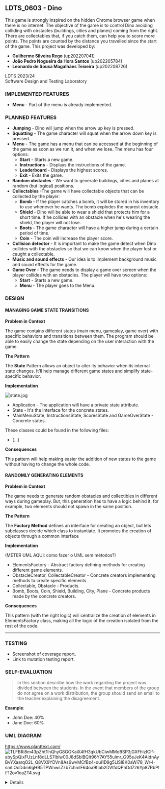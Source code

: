 ## LDTS_0603 - Dino

This game is strongly inspired on the hidden Chrome browser game when there is no internet. The objective of the game is to control Dino avoiding colliding with obstacles (buildings,  cities and planes) coming from the right.
There are collectables that, if you catch them, can help you to score more points. The points are counted by the distance you travelled since the start of the game.
This project was developed by:
- **Guilherme Silveira Rego** (up202207041)
- **João Pedro Nogueira da Hora Santos** (up202205784)
- **Leonardo de Sousa Magalhães Teixeira** (up202208726)

LDTS 2023/24 <br>
Software Design and Testing Laboratory

### IMPLEMENTED FEATURES

- **Menu** - Part of the menu is already implemented.

### PLANNED FEATURES

- **Jumping** - Dino will jump when the arrow up  key is pressed.
- **Squatting** - The game character will squat when the arrow down key is pressed.
- **Menu** - The game has a menu that can be accessed at the beginning of the game as soon as we run it, and when we lose. The menu has four options:
    - **Start** - Starts a new game.
    - **Instructions** - Displays the instructions of the game.
    - **Leaderboard** - Displays the highest scores.
    - **Exit** - Exits the game.
- **Random obstacles** - We want to generate buildings, cities and planes at random (but logical) positions.
- **Collectables** -The game will have collectable objects that can be collected by the player:
  - **Bomb** - If the player catches a bomb, it will be stored in his inventory to use whenever he wants. The bomb explodes the nearest obstacle.
  - **Shield** - Dino will be able to wear a shield that protects him for a short time. If he collides with an obstacle when he's wearing the shield, the player will not lose.
  - **Boots** - The game character will have a higher jump during a certain period of time.
  - **Coin** - The coin will increase the player score.
- **Collision detector** - It is important to make the game detect when Dino collides with the obstacles so that we can know when the player lost or caught a collectable.
- **Music and sound effects** - Our idea is to implement background music and sound effects for the game.
- **Game Over** - The game needs to display a game over screen when the player collides with an obstacles. The player will have two options:
  - **Start** - Starts a new game.
  - **Menu** - The player goes to the Menu.

### DESIGN

#### MANAGING GAME STATE TRANSITIONS

**Problem in Context**

The game contains different states (main menu, gameplay, game over) with specific behaviors and transitions between them.
The program should be able to easily change the state depending on the user
interaction with the game.

**The Pattern**

The **State** Pattern allows an object to alter its behavior when its internal state changes.
It'll help manage different game states and simplify state-specific behavior.

**Implementation**

![state.jpg](..%2F..%2FAppData%2FLocal%2FTemp%2Fstate.jpg)

- Application - The application will have a private state attribute. 
- State - It's the interface for the concrete states.
- MainMenuState, InstructionsState, ScoresState and GameOverState -
Concrete states.

These classes could be found in the following files:

- (...)

**Consequences**

This pattern will help making easier the addition of new states to the game
without having to change the whole code.

#### RANDOMLY GENERATING ELEMENTS

**Problem in Context**

The game needs to generate random obstacles and collectibles in different ways during gameplay.
But, this generation has to have a logic behind it, for example, two elements
should not spawn in the same position.

**The Pattern**

The **Factory Method** defines an interface for creating an object, but lets subclasses decide which class to instantiate.
It promotes the creation of objects through a common interface

**Implementation**

(METER UML AQUI: como fazer o UML sem métodos?)

- ElementsFactory - Abstract factory defining methods for creating different game elements.
- ObstacleCreator, CollectableCreator - Concrete creators implementing methods to create specific elements
- Collectable, Obstacle - Products.
- Bomb, Boots, Coin, Shield, Building, City, Plane - Concrete products
made by the concrete creators.

**Consequences**

This pattern (with the right logic) will centralize the creation
of elements in ElementsFactory class, making all the logic of the creation isolated from the rest of the code.

------

### TESTING

- Screenshot of coverage report.
- Link to mutation testing report.

### SELF-EVALUATION

> In this section describe how the work regarding the project was divided between the students. In the event that members of the group do not agree on a work distribution, the group should send an email to the teacher explaining the disagreement.

**Example**:

- John Doe: 40%
- Jane Doe: 60%

### UML DIAGRAM
https://www.planttext.com/
![TLFBRi8m43pZht1lhQhyG8GGKaiX4fH3qkUbCiwMMd8SP3jGXFhlzIClf-abySpQixFUzLnf8dLLS7Iblw00J8dSbIBQIt96Y7AY55uImr_G95eJeK4AidnAyBvYXaarqO2L_Q8VX9YDVn8As6wvMCfBz4-oui1D9g5LlSl8K0aWi78_Wr-I-smLOoDdm6gHB5TPWnwsZzb7chmlF64oa9tIab2DVIfdQPhDd726Yp87RbPtfT2ov1oaZT4.svg](..%2F..%2F..%2FDownloads%2FTLFBRi8m43pZht1lhQhyG8GGKaiX4fH3qkUbCiwMMd8SP3jGXFhlzIClf-abySpQixFUzLnf8dLLS7Iblw00J8dSbIBQIt96Y7AY55uImr_G95eJeK4AidnAyBvYXaarqO2L_Q8VX9YDVn8As6wvMCfBz4-oui1D9g5LlSl8K0aWi78_Wr-I-smLOoDdm6gHB5TPWnwsZzb7chmlF64oa9tIab2DVIfdQPhDd726Yp87RbPtfT2ov1oaZT4.svg)
<details>

```
@startuml
!theme carbon-gray

class Game {
	-LanternaGUI gui
	-State state
}

interface GUI {
}

class LanternaGUI implements GUI {
	-Screen screen
	-WIDTH: int
	-HEIGHT: int
	-FONT_SIZE: int
}

abstract class State<T> {
	-T model
	-Controller<T> controller
	-Viewer<T> viewer
}

class MainMenuState extends State {
}

abstract class Controller<T> {
	-T model
	+step()
}

interface MenuInterface {
}

abstract class MenuController extends Controller implements MenuInterface {
	+@Override step()
}

class MainMenuController extends MenuController {
	+entrySelected()
}

abstract class Menu {
	-entries: List<String>
	-currentEntry: String
	+isSelected(): boolean
}

class MainMenu extends Menu {
	+isSelectedStart()
}

abstract class Viewer<T> {
	-T model
	+draw()
}

abstract class MenuViewer extends Viewer {
	-entriesX: int
	-entriesY: int
}

class MainMenuViewer extends MenuViewer {
}

Game --> State
Game --> LanternaGUI
State --> Controller
State --> Viewer
MainMenuState --> MainMenu

@enduml
```

</details>